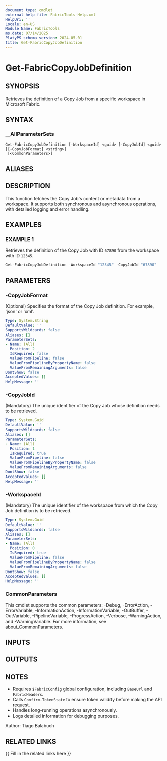 ```yaml
---
document type: cmdlet
external help file: FabricTools-Help.xml
HelpUri: ''
Locale: en-US
Module Name: FabricTools
ms.date: 07/14/2025
PlatyPS schema version: 2024-05-01
title: Get-FabricCopyJobDefinition
---
```


# Get-FabricCopyJobDefinition

## SYNOPSIS

Retrieves the definition of a Copy Job from a specific workspace in Microsoft Fabric.

## SYNTAX

### __AllParameterSets

```
Get-FabricCopyJobDefinition [-WorkspaceId] <guid> [-CopyJobId] <guid> [[-CopyJobFormat] <string>]
 [<CommonParameters>]
```

## ALIASES

## DESCRIPTION

This function fetches the Copy Job's content or metadata from a workspace.
It supports both synchronous and asynchronous operations, with detailed logging and error handling.

## EXAMPLES

### EXAMPLE 1

Retrieves the definition of the Copy Job with ID `67890` from the workspace with ID `12345`.

```powershell
Get-FabricCopyJobDefinition -WorkspaceId "12345" -CopyJobId "67890"
```

## PARAMETERS

### -CopyJobFormat

(Optional) Specifies the format of the Copy Job definition.
For example, 'json' or 'xml'.

```yaml
Type: System.String
DefaultValue: ''
SupportsWildcards: false
Aliases: []
ParameterSets:
- Name: (All)
  Position: 2
  IsRequired: false
  ValueFromPipeline: false
  ValueFromPipelineByPropertyName: false
  ValueFromRemainingArguments: false
DontShow: false
AcceptedValues: []
HelpMessage: ''
```

### -CopyJobId

(Mandatory) The unique identifier of the Copy Job whose definition needs to be retrieved.

```yaml
Type: System.Guid
DefaultValue: ''
SupportsWildcards: false
Aliases: []
ParameterSets:
- Name: (All)
  Position: 1
  IsRequired: true
  ValueFromPipeline: false
  ValueFromPipelineByPropertyName: false
  ValueFromRemainingArguments: false
DontShow: false
AcceptedValues: []
HelpMessage: ''
```

### -WorkspaceId

(Mandatory) The unique identifier of the workspace from which the Copy Job definition is to be retrieved.

```yaml
Type: System.Guid
DefaultValue: ''
SupportsWildcards: false
Aliases: []
ParameterSets:
- Name: (All)
  Position: 0
  IsRequired: true
  ValueFromPipeline: false
  ValueFromPipelineByPropertyName: false
  ValueFromRemainingArguments: false
DontShow: false
AcceptedValues: []
HelpMessage: ''
```

### CommonParameters

This cmdlet supports the common parameters: -Debug, -ErrorAction, -ErrorVariable,
-InformationAction, -InformationVariable, -OutBuffer, -OutVariable, -PipelineVariable,
-ProgressAction, -Verbose, -WarningAction, and -WarningVariable. For more information, see
[about_CommonParameters](https://go.microsoft.com/fwlink/?LinkID=113216).

## INPUTS

## OUTPUTS

## NOTES

- Requires `$FabricConfig` global configuration, including `BaseUrl` and `FabricHeaders`.
- Calls `Confirm-TokenState` to ensure token validity before making the API request.
- Handles long-running operations asynchronously.
- Logs detailed information for debugging purposes.

Author: Tiago Balabuch

## RELATED LINKS

{{ Fill in the related links here }}

